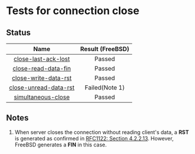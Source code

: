 # Tests for connection close

## Status
|                      Name                        | Result (FreeBSD)|
|:------------------------------------------------:|:---------------:|
[close-last-ack-lost](close-last-ack-lost.pkt)     | Passed
[close-read-data-fin](close-read-data-fin.pkt)     | Passed
[close-write-data-rst](close-write-data-rst.pkt)   | Passed
[close-unread-data-rst](close-unread-data-rst.pkt) | Failed(Note 1)
[simultaneous-close](simultaneous-close.pkt)       | Passed

## Notes
1. When server closes the connection without reading client's data, a **RST** is generated as confirmed in [RFC1122: Section 4.2.2.13](https://tools.ietf.org/html/rfc1122#page-87). However, FreeBSD generates a **FIN** in this case.

